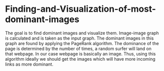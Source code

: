 # Finding-and-Visualization-of-most-dominant-images
The goal is to find dominant images and visualize them. Image-image graph is calculated and is taken as the input graph. The dominant images in this graph are found by applying the PageRank algorithm. The dominance of the page is determined by the number of times, a random surfer will land on that webpage. In our case webpage is basically an image. Thus, using this algorithm ideally we should get the images which will have more incoming links as more dominant.
